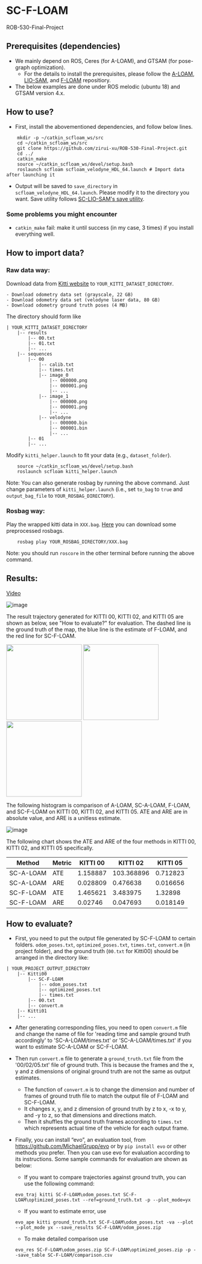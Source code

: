 # SC-F-LOAM
ROB-530-Final-Project

## Prerequisites (dependencies)
- We mainly depend on ROS, Ceres (for A-LOAM), and GTSAM (for pose-graph optimization). 
    - For the details to install the prerequisites, please follow the [A-LOAM](https://github.com/HKUST-Aerial-Robotics/A-LOAM), [LIO-SAM](https://github.com/TixiaoShan/LIO-SAM), and [F-LOAM](https://github.com/wh200720041/floam) repositiory. 
- The below examples are done under ROS melodic (ubuntu 18) and GTSAM version 4.x.

## How to use? 
- First, install the abovementioned dependencies, and follow below lines. 
```
    mkdir -p ~/catkin_scfloam_ws/src
    cd ~/catkin_scfloam_ws/src
    git clone https://github.com/zirui-xu/ROB-530-Final-Project.git
    cd ../
    catkin_make
    source ~/catkin_scfloam_ws/devel/setup.bash
    roslaunch scfloam scfloam_velodyne_HDL_64.launch # Import data after launching it
```

- Output will be saved to `save_directory` in `scfloam_velodyne_HDL_64.launch`. Please modify it to the directory you want. Save utility follows [SC-LIO-SAM's save utility](https://github.com/gisbi-kim/SC-LIO-SAM#applications).
### Some problems you might encounter
- `catkin_make` fail: make it until success (in my case, 3 times) if you install everything well.

## How to import data?
### Raw data way:
Download data from [Kitti website](http://www.cvlibs.net/datasets/kitti/eval_odometry.php) to `YOUR_KITTI_DATASET_DIRECTORY`. 
```
- Download odometry data set (grayscale, 22 GB)
- Download odometry data set (velodyne laser data, 80 GB)
- Download odometry ground truth poses (4 MB)
```

The directory should form like
```
| YOUR_KITTI_DATASET_DIRECTORY 
    |-- results
        |-- 00.txt
        |-- 01.txt
        |-- ...
    |-- sequences 
        |-- 00
            |-- calib.txt
            |-- times.txt
            |-- image_0
                |-- 000000.png
                |-- 000001.png
                |-- ...
            |-- image_1
                |-- 000000.png
                |-- 000001.png
                |-- ...
            |-- velodyne
                |-- 000000.bin
                |-- 000001.bin
                |-- ...
        |-- 01
        |-- ...
```

Modify `kitti_helper.launch` to fit your data (e.g., `dataset_folder`).

```
    source ~/catkin_scfloam_ws/devel/setup.bash
    roslaunch scfloam kitti_helper.launch
```
Note: You can also generate rosbag by running the above command. Just change parameters of `kitti_helper.launch` (i.e., set `to_bag` to `true` and `output_bag_file` to `YOUR_ROSBAG_DIRECTORY`).


### Rosbag way: 
Play the wrapped kitti data in `XXX.bag`. [Here](https://drive.google.com/drive/folders/12rBBkP_X75x5OCh5TycSY4e8K34nVIod?usp=sharing) you can download some preprocessed rosbags.
```
    rosbag play YOUR_ROSBAG_DIRECTORY/XXX.bag
```
Note: you should run `roscore` in the other terminal before running the above command.

## Results:
[Video](https://drive.google.com/drive/folders/1kA9PQSS7y4W-HHUHsMlSy68-p46vHeKX?usp=sharing)

![image](https://github.com/zirui-xu/ROB-530-Final-Project/blob/main/img/scfloam_05_gif.gif)

<!-- ![image](https://github.com/zirui-xu/ROB-530-Final-Project/blob/main/img/floam_kitti.gif)

![image](https://github.com/zirui-xu/ROB-530-Final-Project/blob/main/img/floam_mapping.gif)

![image](https://github.com/zirui-xu/ROB-530-Final-Project/blob/main/img/kitti_example.gif) -->

The result trajectory generated for KITTI 00, KITTI 02, and KITTI 05 are shown as below, see "How to evaluate?" for evaluation. The dashed line is the ground truth of the map, the blue line is the estimate of F-LOAM, and the red line for SC-F-LOAM.

<img src="https://github.com/zirui-xu/ROB-530-Final-Project/blob/main/img/figure1-1.png" height="200px"> <img src="https://github.com/zirui-xu/ROB-530-Final-Project/blob/main/img/figure1-2.png" height="200px"> <img src="https://github.com/zirui-xu/ROB-530-Final-Project/blob/main/img/figure1-3.png" height="200px">

The following histogram is comparison of A-LOAM, SC-A-LOAM, F-LOAM, and SC-F-LOAM on KITTI 00, KITTI 02, and KITTI 05. ATE and ARE are in absolute value, and ARE is a unitless estimate.

![image](https://github.com/zirui-xu/ROB-530-Final-Project/blob/main/img/figure2.png)

The following chart shows the ATE and ARE of the four methods in KITTI 00, KITTI 02, and KITTI 05 specifically.

|Method|Metric|KITTI 00|KITTI 02|KITTI 05|
|-|-|-|-|-|
|SC-A-LOAM|ATE|1.158887|103.368896|0.712823|
|SC-A-LOAM|ARE|0.028809|0.476638|0.016656| 
|SC-F-LOAM|ATE|1.465621|3.483975|1.32898|
|SC-F-LOAM|ARE|0.02746|0.047693|0.018149| 

## How to evaluate?
- First, you need to put the output file generated by SC-F-LOAM to certain folders. `odom_poses.txt`, `optimized_poses.txt`, `times.txt`, `convert.m` (in project folder), and the ground truth (`00.txt` for Kitti00) should be arranged in the directory like:

```
| YOUR_PROJECT_OUTPUT_DIRECTORY 
    |-- Kitti00
        |-- SC-F-LOAM
            |-- odom_poses.txt
            |-- optimized_poses.txt
            |-- times.txt
        |-- 00.txt
        |-- convert.m
    |-- Kitti01
    |-- ...
```

- After generating corresponding files, you need to open `convert.m` file and change the name of file for 'reading time and sample ground truth accordingly' to 'SC-A-LOAM/times.txt' or 'SC-A-LOAM/times.txt' if you want to estimate SC-A-LOAM or SC-F-LOAM.

- Then run `convert.m` file to generate a `ground_truth.txt` file from the '00/02/05.txt' file of ground truth. This is because the frames and the x, y and z dimensions of original ground truth are not the same as output estimates.
    - The function of `convert.m` is to change the dimension and number of frames of ground truth file to match the output file of F-LOAM and SC-F-LOAM.
    - It changes x, y, and z dimension of ground truth by z to x, -x to y, and -y to z, so that dimensions and directions match.
    - Then it shuffles the ground truth frames according to `times.txt` which represents actual time of the vehicle for each output frame.

- Finally, you can install “evo”, an evaluation tool, from https://github.com/MichaelGrupp/evo or by ```pip install evo``` or other methods you prefer. Then you can use evo for evaluation according to its instructions. Some sample commands for evaluation are shown as below:

    - If you want to compare trajectories against ground truth, you can use the following command:
    ```
    evo_traj kitti SC-F-LOAM\odom_poses.txt SC-F-LOAM\optimized_poses.txt --ref=ground_truth.txt -p --plot_mode=yx
    ```

    - If you want to estimate error, use

    ```
    evo_ape kitti ground_truth.txt SC-F-LOAM\odom_poses.txt -va --plot --plot_mode yx --save_results SC-F-LOAM/odom_poses.zip
    ```

    - To make detailed comparison use

    ```
    evo_res SC-F-LOAM\odom_poses.zip SC-F-LOAM\optimized_poses.zip -p --save_table SC-F-LOAM/comparison.csv
    ```
